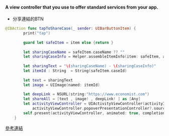 #### A view controller that you use to offer standard services from your app.

- 分享連結的BTN
```Swift
@IBAction func tapToShareCase(_ sender: UIBarButtonItem) {
        print("tap")
        
        guard let safeItem = item else {return }
        
        let sharingCaseName = safeItem.caseName ?? ""
        let sharingCaseInfo = Helper.assembleItemInfo(item: safeItem, assembleOutput: 1)
        
        let sharingText = "\(sharingCaseName) - \(sharingCaseInfo)"
        let itemId : String  = String(safeItem.caseId)
        
        let text = sharingText
        let image = UIImage(named: itemId)
        
        let deepLink = NSURL(string:"https://www.economist.com")
        let shareAll = [text , image! , deepLink! ] as [Any]
        let activityViewController = UIActivityViewController(activityItems: shareAll, applicationActivities: nil)
            activityViewController.popoverPresentationController?.sourceView = self.view
        self.present(activityViewController, animated: true, completion: nil)
    }
```

[參考連結](https://jjeremy-xue.medium.com/swift-玩玩-uiactivityviewcontroller-5995bb80ff68)
